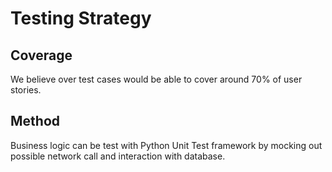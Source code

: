 # Testing Strategy

## Coverage
We believe over test cases would be able to cover around 70% of user stories.

## Method
Business logic can be test with Python Unit Test framework by mocking out possible network call and interaction with database.
